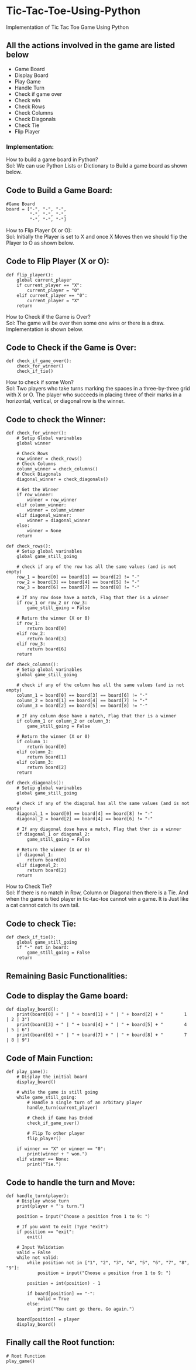 # Tic-Tac-Toe-Using-Python
Implementation of Tic Tac Toe Game Using Python 

## All the actions involved in the game are listed below

- Game Board
- Display Board
- Play Game
- Handle Turn
- Check if game over
- Check win
- Check Rows
- Check Columns
- Check Diagonals
- Check Tie
- Flip Player

### Implementation:

How to build a game board in Python?<br />
Sol:	 We can use Python Lists or Dictionary to Build a game board as shown below.

## Code to Build a Game Board:
    #Game Board
    board = ["-", "-", "-",
             "-", "-", "-",
             "-", "-", "-"]

How to Flip Player (X or O):<br />
Sol:	Initially the Player is set to X and once X Moves then we should flip the Player to O as shown below.

## Code to Flip Player (X or O):
    def flip_player():
        global current_player
        if current_player == "X":
            current_player = "0"
        elif current_player == "0":
            current_player = "X"
        return

How to Check if the Game is Over?<br />
Sol:	The game will be over then some one wins or there is a draw. Implementation is shown below.

## Code to Check if the Game is Over:
    def check_if_game_over():
        check_for_winner()
        check_if_tie()

How to check if some Won?<br />
Sol:	Two players who take turns marking the spaces in a three-by-three grid with X or O. The player who succeeds in placing three of their marks in a horizontal, vertical, or diagonal row is the winner.

## Code to check the Winner:
    def check_for_winner():
        # Setup Global varinables
        global winner

        # Check Rows
        row_winner = check_rows()
        # Check Columns
        column_winner = check_columns()
        # Check Diagonals
        diagonal_winner = check_diagonals()

        # Get the Winner
        if row_winner:
            winner = row_winner
        elif column_winner:
            winner = column_winner
        elif diagonal_winner:
            winner = diagonal_winner
        else:
            winner = None
        return

    def check_rows():
        # Setup global varinables
        global game_still_going

        # check if any of the row has all the same values (and is not empty)
        row_1 = board[0] == board[1] == board[2] != "-"
        row_2 = board[3] == board[4] == board[5] != "-"
        row_3 = board[6] == board[7] == board[8] != "-"

        # If any row dose have a match, Flag that ther is a winner
        if row_1 or row_2 or row_3:
            game_still_going = False

        # Return the winner (X or 0)
        if row_1:
            return board[0]
        elif row_2:
            return board[3]
        elif row_3:
            return board[6]
        return

    def check_columns():
        # Setup global varinables
        global game_still_going

        # check if any of the column has all the same values (and is not empty)
        column_1 = board[0] == board[3] == board[6] != "-"
        column_2 = board[1] == board[4] == board[7] != "-"
        column_3 = board[2] == board[5] == board[8] != "-"

        # If any column dose have a match, Flag that ther is a winner
        if column_1 or column_2 or column_3:
            game_still_going = False

        # Return the winner (X or 0)
        if column_1:
            return board[0]
        elif column_2:
            return board[1]
        elif column_3:
            return board[2]
        return

    def check_diagonals():
        # Setup global varinables
        global game_still_going

        # check if any of the diagonal has all the same values (and is not empty)
        diagonal_1 = board[0] == board[4] == board[8] != "-"
        diagonal_2 = board[2] == board[4] == board[6] != "-"

        # If any diagonal dose have a match, Flag that ther is a winner
        if diagonal_1 or diagonal_2:
            game_still_going = False

        # Return the winner (X or 0)
        if diagonal_1:
            return board[0]
        elif diagonal_2:
            return board[2]
        return

How to Check Tie?<br />
Sol:	If there is no match in Row, Column or Diagonal then there is a Tie. And when the game is tied player in tic-tac-toe cannot win a game. It is Just like a cat cannot catch its own tail.

## Code to check Tie:
    def check_if_tie():
        global game_still_going
        if "-" not in board:
            game_still_going = False
        return

## Remaining Basic Functionalities:

## Code to display the Game board:
    def display_board():
        print(board[0] + " | " + board[1] + " | " + board[2] + "        1 | 2 | 3")
        print(board[3] + " | " + board[4] + " | " + board[5] + "        4 | 5 | 6")
        print(board[6] + " | " + board[7] + " | " + board[8] + "        7 | 8 | 9")

## Code of Main Function:
    def play_game():
        # Display the initial board
        display_board()

        # while the game is still going
        while game_still_going:
            # Handle a single turn of an arbitary player
            handle_turn(current_player)

            # Check if Game has Ended
            check_if_game_over()

            # Flip To other player
            flip_player()

        if winner == "X" or winner == "0":
            print(winner + " won.")
        elif winner == None:
            print("Tie.")

## Code to handle the turn and Move:
    def handle_turn(player):
        # Display whose turn
        print(player + "'s turn.")

        position = input("Choose a position from 1 to 9: ")

        # If you want to exit (Type "exit")
        if position == "exit":
            exit()

        # Input Validation
        valid = False
        while not valid:
            while position not in ["1", "2", "3", "4", "5", "6", "7", "8", "9"]:
                position = input("Choose a position from 1 to 9: ")

            position = int(position) - 1

            if board[position] == "-":
                valid = True
            else:
                print("You cant go there. Go again.")

        board[position] = player
        display_board()

## Finally call the Root function:
    # Root Function
    play_game()
